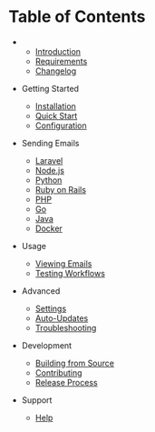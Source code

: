 # Table of Contents

-
	- [Introduction](introduction.md)
	- [Requirements](requirements.md)
	- [Changelog](changelog.md)


- Getting Started
	- [Installation](getting-started/installation.md)
	- [Quick Start](getting-started/quickstart.md)
	- [Configuration](getting-started/configuration.md)


- Sending Emails
	- [Laravel](sending-emails/laravel.md)
	- [Node.js](sending-emails/nodejs.md)
	- [Python](sending-emails/python.md)
	- [Ruby on Rails](sending-emails/rails.md)
	- [PHP](sending-emails/php.md)
	- [Go](sending-emails/go.md)
	- [Java](sending-emails/java.md)
	- [Docker](sending-emails/docker.md)


- Usage
	- [Viewing Emails](usage/viewing-emails.md)
	- [Testing Workflows](usage/testing-workflows.md)


- Advanced
	- [Settings](advanced/settings.md)
	- [Auto-Updates](advanced/auto-updates.md)
	- [Troubleshooting](advanced/troubleshooting.md)


- Development
	- [Building from Source](development/building.md)
	- [Contributing](development/contributing.md)
	- [Release Process](development/releasing.md)


- Support
	- [Help](support/help.md)

